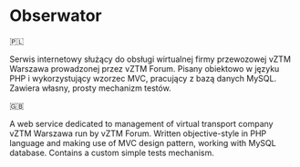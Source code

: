 # Obserwator

🇵🇱

Serwis internetowy służący do obsługi wirtualnej firmy przewozowej vZTM Warszawa prowadzonej przez vZTM Forum. Pisany obiektowo w języku PHP i wykorzystujący wzorzec MVC, pracujący z bazą danych MySQL. Zawiera własny, prosty mechanizm testów.

🇬🇧

A web service dedicated to management of virtual transport company vZTM Warszawa run by vZTM Forum. Written objective-style in PHP language and making use of MVC design pattern, working with MySQL database. Contains a custom simple tests mechanism.
